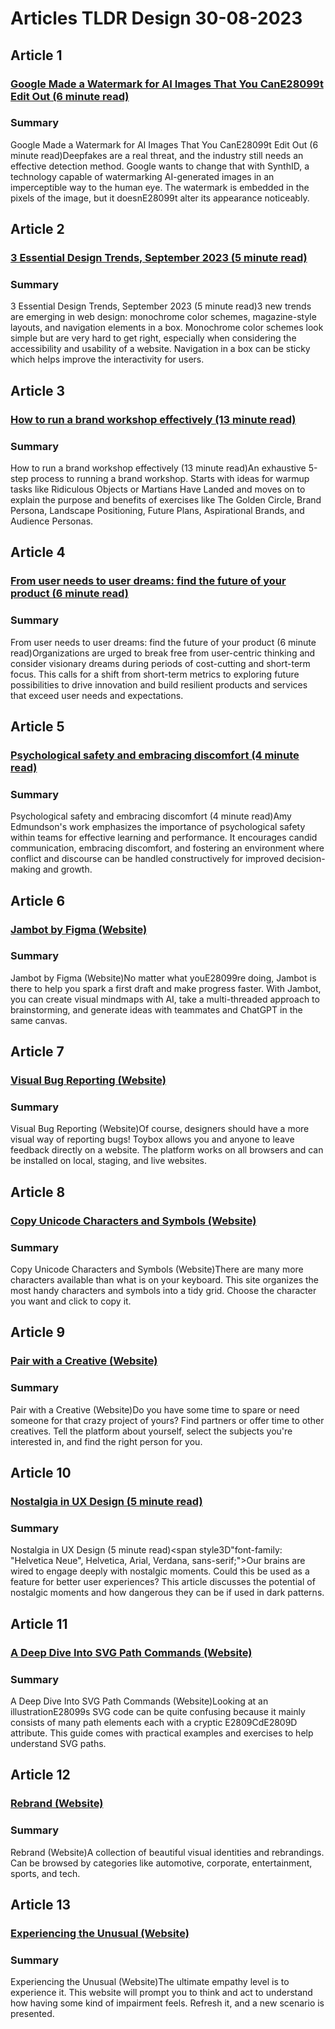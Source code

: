 # Articles TLDR Design 30-08-2023

## Article 1
### [Google Made a Watermark for AI Images That You CanE28099t Edit Out (6 minute read)](https://tldr.tech)
### Summary 
 Google Made a Watermark for AI Images That You CanE28099t Edit Out (6 minute read)Deepfakes are a real threat, and the industry still needs an effective detection method. Google wants to change that with SynthID, a technology capable of watermarking AI-generated images in an imperceptible way to the human eye. The watermark is embedded in the pixels of the image, but it doesnE28099t alter its appearance noticeably.

## Article 2
### [3 Essential Design Trends, September 2023 (5 minute read)](https://tldr.tech)
### Summary 
 3 Essential Design Trends, September 2023 (5 minute read)3 new trends are emerging in web design: monochrome color schemes, magazine-style layouts, and navigation elements in a box. Monochrome color schemes look simple but are very hard to get right, especially when considering the accessibility and usability of a website. Navigation in a box can be sticky which helps improve the interactivity for users.

## Article 3
### [How to run a brand workshop effectively (13 minute read)](https://tldr.tech)
### Summary 
 How to run a brand workshop effectively (13 minute read)An exhaustive 5-step process to running a brand workshop. Starts with ideas for warmup tasks like Ridiculous Objects or Martians Have Landed and moves on to explain the purpose and benefits of exercises like The Golden Circle, Brand Persona, Landscape Positioning, Future Plans, Aspirational Brands, and Audience Personas.

## Article 4
### [From user needs to user dreams: find the future of your product (6 minute read)](https://tldr.tech)
### Summary 
 From user needs to user dreams: find the future of your product (6 minute read)Organizations are urged to break free from user-centric thinking and consider visionary dreams during periods of cost-cutting and short-term focus. This calls for a shift from short-term metrics to exploring future possibilities to drive innovation and build resilient products and services that exceed user needs and expectations.

## Article 5
### [Psychological safety and embracing discomfort (4 minute read)](https://tldr.tech)
### Summary 
 Psychological safety and embracing discomfort (4 minute read)Amy Edmundson's work emphasizes the importance of psychological safety within teams for effective learning and performance. It encourages candid communication, embracing discomfort, and fostering an environment where conflict and discourse can be handled constructively for improved decision-making and growth.

## Article 6
### [Jambot by Figma (Website)](https://tldr.tech)
### Summary 
 Jambot by Figma (Website)No matter what youE28099re doing, Jambot is there to help you spark a first draft and make progress faster. With Jambot, you can create visual mindmaps with AI, take a multi-threaded approach to brainstorming, and generate ideas with teammates and ChatGPT in the same canvas.

## Article 7
### [Visual Bug Reporting (Website)](https://tldr.tech)
### Summary 
 Visual Bug Reporting (Website)Of course, designers should have a more visual way of reporting bugs! Toybox allows you and anyone to leave feedback directly on a website. The platform works on all browsers and can be installed on local, staging, and live websites.

## Article 8
### [Copy Unicode Characters and Symbols (Website)](https://tldr.tech)
### Summary 
 Copy Unicode Characters and Symbols (Website)There are many more characters available than what is on your keyboard. This site organizes the most handy characters and symbols into a tidy grid. Choose the character you want and click to copy it.

## Article 9
### [Pair with a Creative (Website)](https://tldr.tech)
### Summary 
 Pair with a Creative (Website)Do you have some time to spare or need someone for that crazy project of yours? Find partners or offer time to other creatives. Tell the platform about yourself, select the subjects you're interested in, and find the right person for you.

## Article 10
### [Nostalgia in UX Design (5 minute read)](https://tldr.tech)
### Summary 
 Nostalgia in UX Design (5 minute read)<span style3D"font-family: "Helvetica Neue", Helvetica, Arial, Verdana, sans-serif;">Our brains are wired to engage deeply with nostalgic moments. Could this be used as a feature for better user experiences? This article discusses the potential of nostalgic moments and how dangerous they can be if used in dark patterns.

## Article 11
### [A Deep Dive Into SVG Path Commands (Website)](https://tldr.tech)
### Summary 
 A Deep Dive Into SVG Path Commands (Website)Looking at an illustrationE28099s SVG code can be quite confusing because it mainly consists of many path elements each with a cryptic E2809CdE2809D attribute. This guide comes with practical examples and exercises to help understand SVG paths.

## Article 12
### [Rebrand (Website)](https://tldr.tech)
### Summary 
 Rebrand (Website)A collection of beautiful visual identities and rebrandings. Can be browsed by categories like automotive, corporate, entertainment, sports, and tech.

## Article 13
### [Experiencing the Unusual (Website)](https://tldr.tech)
### Summary 
 Experiencing the Unusual (Website)The ultimate empathy level is to experience it. This website will prompt you to think and act to understand how having some kind of impairment feels. Refresh it, and a new scenario is presented.

